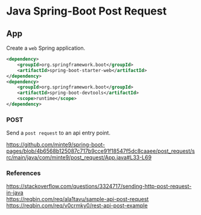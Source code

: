 # Java Spring-Boot Post Request

## App

Create a `web` Spring application.

~~~xml
<dependency>
    <groupId>org.springframework.boot</groupId>
    <artifactId>spring-boot-starter-web</artifactId>
</dependency>
<dependency>
    <groupId>org.springframework.boot</groupId>
    <artifactId>spring-boot-devtools</artifactId>
    <scope>runtime</scope>
</dependency>
~~~

### POST

Send a `post request` to an api entry point.

https://github.com/minte9/spring-boot-pages/blob/4b6568b125087c717b9cce91f18547f5dc8caaee/post_request/src/main/java/com/minte9/post_request/App.java#L33-L69


### References

https://stackoverflow.com/questions/3324717/sending-http-post-request-in-java  
https://reqbin.com/req/ala1tavu/sample-api-post-request  
https://reqbin.com/req/v0crmky0/rest-api-post-example  
